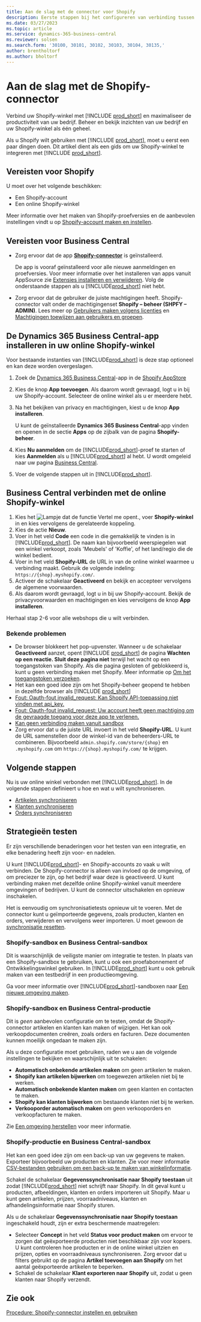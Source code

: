 ```yaml
---
title: Aan de slag met de connector voor Shopify
description: Eerste stappen bij het configureren van verbinding tussen Business Central en Shopify
ms.date: 03/27/2023
ms.topic: article
ms.service: dynamics-365-business-central
ms.reviewer: solsen
ms.search.form: '30100, 30101, 30102, 30103, 30104, 30135,'
author: brentholtorf
ms.author: bholtorf
---
```


# Aan de slag met de Shopify-connector

Verbind uw Shopify-winkel met [!INCLUDE [prod_short](../includes/prod_short.md)] en maximaliseer de productiviteit van uw bedrijf. Beheer en bekijk inzichten van uw bedrijf en uw Shopify-winkel als één geheel.

Als u Shopify wilt gebruiken met [!INCLUDE [prod_short](../includes/prod_short.md)], moet u eerst een paar dingen doen. Dit artikel dient als een gids om uw Shopify-winkel te integreren met [!INCLUDE [prod_short](../includes/prod_short.md)].

## Vereisten voor Shopify

U moet over het volgende beschikken:

- Een Shopify-account
- Een online Shopify-winkel

Meer informatie over het maken van Shopify-proefversies en de aanbevolen instellingen vindt u op [Shopify-account maken en instellen](shopify-account.md).

## Vereisten voor Business Central

- Zorg ervoor dat de app **[Shopify-connector](https://go.microsoft.com/fwlink/?linkid=2196238)** is geïnstalleerd.

  De app is vooraf geïnstalleerd voor alle nieuwe aanmeldingen en proefversies. Voor meer informatie over het installeren van apps vanuit AppSource zie [Extensies installeren en verwijderen](../ui-extensions-install-uninstall.md#install). Volg de onderstaande stappen als u [!INCLUDE[prod_short](../includes/prod_short.md)] niet hebt.

- Zorg ervoor dat de gebruiker de juiste machtigingen heeft. Shopify-connector valt onder de machtigingenset **Shopify – beheer (SHPFY – ADMIN)**. Lees meer op [Gebruikers maken volgens licenties](../ui-how-users-permissions.md) en [Machtigingen toewijzen aan gebruikers en groepen](../ui-define-granular-permissions.md).

## De Dynamics 365 Business Central-app installeren in uw online Shopify-winkel

Voor bestaande instanties van [!INCLUDE[prod_short](../includes/prod_short.md)] is deze stap optioneel en kan deze worden overgeslagen.

1. Zoek de [Dynamics 365 Business Central](https://apps.shopify.com/dynamics-365-business-central)-app in de [Shopify AppStore](https://apps.shopify.com/)
2. Kies de knop **App toevoegen**. Als daarom wordt gevraagd, logt u in bij uw Shopify-account. Selecteer de online winkel als u er meerdere hebt.
3. Na het bekijken van privacy en machtigingen, kiest u de knop **App installeren**.

   U kunt de geïnstalleerde **Dynamics 365 Business Central**-app vinden en openen in de sectie **Apps** op de zijbalk van de pagina **Shopify-beheer**.
4. Kies **Nu aanmelden** om de [!INCLUDE[prod_short](../includes/prod_short.md)]-proef te starten of kies **Aanmelden** als u [!INCLUDE[prod_short](../includes/prod_short.md)] al hebt. U wordt omgeleid naar uw pagina [Business Central](https://businesscentral.dynamics.com).
5. Voer de volgende stappen uit in [!INCLUDE[prod_short](../includes/prod_short.md)].

## Business Central verbinden met de online Shopify-winkel

1. Kies het ![Lampje dat de functie Vertel me opent.](../media/ui-search/search_small.png "Vertel me wat u wilt doen"), voer **Shopify-winkel** in en kies vervolgens de gerelateerde koppeling.
2. Kies de actie **Nieuw**.  
3. Voer in het veld **Code** een code in die gemakkelijk te vinden is in [!INCLUDE[prod_short](../includes/prod_short.md)]. De naam kan bijvoorbeeld weerspiegelen wat een winkel verkoopt, zoals 'Meubels' of 'Koffie', of het land/regio die de winkel bedient.
4. Voer in het veld **Shopify-URL** de URL in van de online winkel waarmee u verbinding maakt. Gebruik de volgende indeling: `https://{shop}.myshopify.com/`.
5. Activeer de schakelaar **Geactiveerd** en bekijk en accepteer vervolgens de algemene voorwaarden.
6. Als daarom wordt gevraagd, logt u in bij uw Shopify-account. Bekijk de privacyvoorwaarden en machtigingen en kies vervolgens de knop **App installeren**.

Herhaal stap 2-6 voor alle webshops die u wilt verbinden.

### Bekende problemen

- De browser blokkeert het pop-upvenster. Wanneer u de schakelaar **Geactiveerd** aanzet, opent [!INCLUDE [prod_short](../includes/prod_short.md)] de pagina **Wachten op een reactie. Sluit deze pagina niet** terwijl het wacht op een toegangstoken van Shopify. Als die pagina gesloten of geblokkeerd is, kunt u geen verbinding maken met Shopify. Meer informatie op [Om het toegangstoken verzoeken](troubleshoot.md#request-the-access-token).
- Het kan een goed idee zijn om het Shopify-beheer geopend te hebben in dezelfde browser als [!INCLUDE [prod_short](../includes/prod_short.md)]
- [Fout: Oauth-fout invalid_request: Kan Shopify API-toepassing niet vinden met api_key.](troubleshoot.md#error-oauth-error-invalid_request-could-not-find-shopify-api-application-with-api_key)
- [Fout: Oauth-fout invalid_request: Uw account heeft geen machtiging om de gevraagde toegang voor deze app te verlenen.](troubleshoot.md#error-oauth-error-invalid_request-your-account-does-not-have-permission-to-grant-the-requested-access-for-this-app)
- [Kan geen verbinding maken vanuit sandbox](troubleshoot.md#verify-and-enable-permissions-to-make-http-requests-in-a-non-production-environment)
- Zorg ervoor dat u de juiste URL invoert in het veld **Shopify-URL**. U kunt de URL samenstellen door de winkel-id van de beheerders-URL te combineren. Bijvoorbeeld `admin.shopify.com/store/{shop}` en `.myshopify.com` om `https://{shop}.myshopify.com/` te krijgen.

## Volgende stappen

Nu is uw online winkel verbonden met [!INCLUDE[prod_short](../includes/prod_short.md)]. In de volgende stappen definieert u hoe en wat u wilt synchroniseren.

- [Artikelen synchroniseren](synchronize-items.md)
- [Klanten synchroniseren](synchronize-customers.md)
- [Orders synchroniseren](synchronize-orders.md)

## Strategieën testen

Er zijn verschillende benaderingen voor het testen van een integratie, en elke benadering heeft zijn voor- en nadelen.

U kunt [!INCLUDE[prod_short](../includes/prod_short.md)]- en Shopify-accounts zo vaak u wilt verbinden. De Shopify-connector is alleen van invloed op de omgeving, of om preciezer te zijn, op het bedrijf waar deze is geactiveerd. U kunt verbinding maken met dezelfde online Shopify-winkel vanuit meerdere omgevingen of bedrijven. U kunt de connector uitschakelen en opnieuw inschakelen.

Het is eenvoudig om synchronisatietests opnieuw uit te voeren. Met de connector kunt u geïmporteerde gegevens, zoals producten, klanten en orders, verwijderen en vervolgens weer importeren. U moet gewoon de [synchronisatie resetten](troubleshoot.md#reset-sync).

### Shopify-sandbox en Business Central-sandbox

Dit is waarschijnlijk de veiligste manier om integratie te testen. In plaats van een Shopify-sandbox te gebruiken, kunt u ook een proefabonnement of Ontwikkelingswinkel gebruiken. In [!INCLUDE[prod_short](../includes/prod_short.md)] kunt u ook gebruik maken van een testbedrijf in een productieomgeving.

Ga voor meer informatie over [!INCLUDE[prod_short](../includes/prod_short.md)]-sandboxen naar [Een nieuwe omgeving maken](/dynamics365/business-central/dev-itpro/administration/tenant-admin-center-environments#create-a-new-environment).

### Shopify-sandbox en Business Central-productie

Dit is *geen* aanbevolen configuratie om te testen, omdat de Shopify-connector artikelen en klanten kan maken of wijzigen. Het kan ook verkoopdocumenten creëren, zoals orders en facturen. Deze documenten kunnen moeilijk ongedaan te maken zijn.
 
Als u deze configuratie moet gebruiken, raden we u aan de volgende instellingen te bekijken en waarschijnlijk uit te schakelen:

* **Automatisch onbekende artikelen maken** om geen artikelen te maken.
* **Shopify kan artikelen bijwerken** om toegewezen artikelen niet bij te werken.
* **Automatisch onbekende klanten maken** om geen klanten en contacten te maken.
* **Shopify kan klanten bijwerken** om bestaande klanten niet bij te werken.
* **Verkooporder automatisch maken** om geen verkooporders en verkoopfacturen te maken.

Zie [Een omgeving herstellen](/dynamics365/business-central/dev-itpro/administration/tenant-admin-center-backup-restore) voor meer informatie.

### Shopify-productie en Business Central-sandbox

Het kan een goed idee zijn om een ​​back-up van uw gegevens te maken. Exporteer bijvoorbeeld uw producten en klanten. Zie voor meer informatie [CSV-bestanden gebruiken om een ​​back-up te maken van winkelinformatie](https://help.shopify.com/en/manual/shopify-admin/duplicate-store#using-csv-files-to-back-up-store-information).

Schakel de schakelaar **Gegevenssynchronisatie naar Shopify toestaan** uit zodat [!INCLUDE[prod_short](../includes/prod_short.md)] niet schrijft naar Shopify. In dit geval kunt u producten, afbeeldingen, klanten en orders importeren uit Shopify. Maar u kunt geen artikelen, prijzen, voorraadniveaus, klanten en afhandelingsinformatie naar Shopify sturen.

Als u de schakelaar **Gegevenssynchronisatie naar Shopify toestaan** ingeschakeld houdt, zijn er extra beschermende maatregelen:

*   Selecteer **Concept** in het veld **Status voor product maken** om ervoor te zorgen dat geëxporteerde producten niet beschikbaar zijn voor kopers. U kunt controleren hoe producten er in de online winkel uitzien en prijzen, opties en voorraadniveaus synchroniseren. Zorg ervoor dat u filters gebruikt op de pagina **Artikel toevoegen aan Shopify** om het aantal geëxporteerde artikelen te beperken.
* Schakel de schakelaar **Klant exporteren naar Shopify** uit, zodat u geen klanten naar Shopify verzendt.

## Zie ook

[Procedure: Shopify-connector instellen en gebruiken](walkthrough-setting-up-and-using-shopify.md)  

